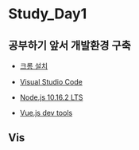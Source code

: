 # Study_Day1

## 공부하기 앞서 개발환경 구축

- [크롬 설치](https://www.google.com/intl/ko/chrome/)
- [Visual Studio Code]([https://code.visualstudio.com](https://code.visualstudio.com/))

- [Node.js 10.16.2 LTS](https://nodejs.org/ko/)

- [Vue.js dev tools](https://chrome.google.com/webstore/detail/vuejs-devtools/nhdogjmejiglipccpnnnanhbledajbpd)

## Vis

